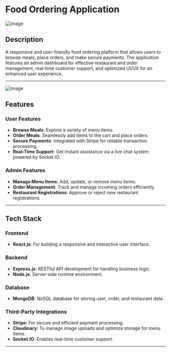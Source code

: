 # Food Ordering Application
![image](https://github.com/user-attachments/assets/24f93d2c-d19a-450d-b2b5-0c546ff9edb3)

## Description
A responsive and user-friendly food ordering platform that allows users to browse meals, place orders, and make secure payments. The application features an admin dashboard for effective restaurant and order management, real-time customer support, and optimized UI/UX for an enhanced user experience.

---
![image](https://github.com/user-attachments/assets/2c3d1a70-6bab-4f82-85a5-be39a3591b60)

## Features

### User Features
- **Browse Meals**: Explore a variety of menu items.
- **Order Meals**: Seamlessly add items to the cart and place orders.
- **Secure Payments**: Integrated with Stripe for reliable transaction processing.
- **Real-Time Support**: Get instant assistance via a live chat system powered by Socket.IO.

### Admin Features
- **Manage Menu Items**: Add, update, or remove menu items.
- **Order Management**: Track and manage incoming orders efficiently.
- **Restaurant Registrations**: Approve or reject new restaurant registrations.

---

## Tech Stack

### Frontend
- **React.js**: For building a responsive and interactive user interface.

### Backend
- **Express.js**: RESTful API development for handling business logic.
- **Node.js**: Server-side runtime environment.

### Database
- **MongoDB**: NoSQL database for storing user, order, and restaurant data.

### Third-Party Integrations
- **Stripe**: For secure and efficient payment processing.
- **Cloudinary**: To manage image uploads and optimize storage for menu items.
- **Socket.IO**: Enables real-time customer support.

---


